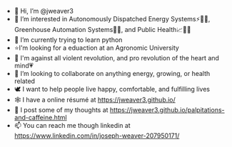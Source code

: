 - 👋 Hi, I’m @jweaver3
- 👀 I’m interested in Autonomously Dispatched Energy Systems⚡💨🌞, Greenhouse Automation Systems🌱🍅, and Public Health📈👨‍⚕️
- 🌱 I’m currently trying to learn python
- ⭐I'm looking for a eduaction at an Agronomic University
- 🚫 I'm against all violent revolution, and pro revolution of the heart and mind💗
- 💞️ I’m looking to collaborate on anything energy, growing, or health related
- 🕊 I want to help people live happy, comfortable, and fulfilling lives 
- 🕸 I have a online résumé at https://jweaver3.github.io/
- 🤔 I post some of my thoughts at https://jweaver3.github.io/palpitations-and-caffeine.html
- 📫 You can reach me though linkedin at https://www.linkedin.com/in/joseph-weaver-207950171/



<!---
jweaver3/jweaver3 is a ✨ special ✨ repository because its `README.md` (this file) appears on your GitHub profile.
You can click the Preview link to take a look at your changes.
--->
